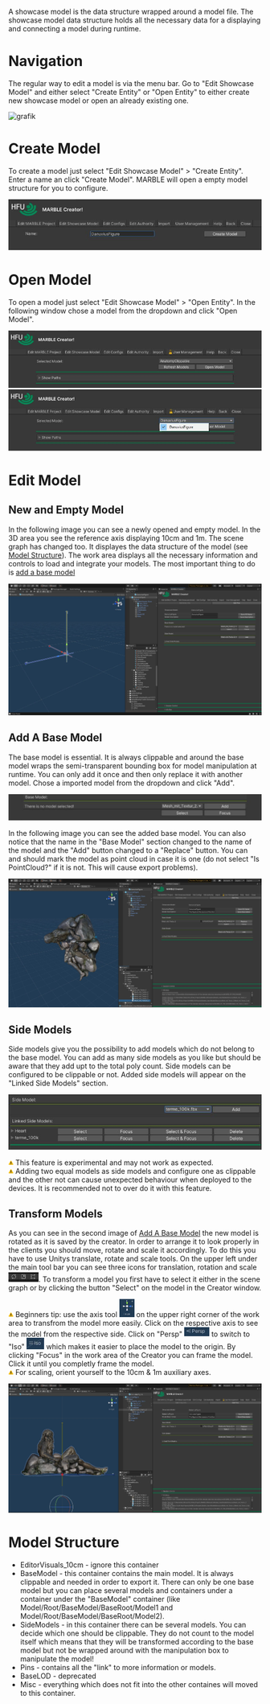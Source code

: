A showcase model is the data structure wrapped around a model file. The showcase model data structure holds all the necessary data for a displaying and connecting a model during runtime.

# Navigation
The regular way to edit a model is via the menu bar. Go to "Edit Showcase Model" and either select "Create Entity" or "Open Entity" to either create new showcase model or open an already existing one.

![grafik](https://user-images.githubusercontent.com/77617650/234291880-5bdb40b3-6cc7-4c93-83ac-3438b1a313d8.png)

# Create Model
To create a model just select "Edit Showcase Model" > "Create Entity". Enter a name an click "Create Model". MARBLE will open a empty model structure for you to configure.

![](images/screenshots/01_Features_ShowcaseModel_00_CreateModel.JPG)

# Open Model
To open a model just select "Edit Showcase Model" > "Open Entity". In the following window chose a model from the dropdown and click "Open Model".

![](images/screenshots/01_Features_ShowcaseModel_02_OpenModel.JPG)
![](images/screenshots/01_Features_ShowcaseModel_02_OpenModelDropdown.JPG)

# Edit Model
## New and Empty Model
In the following image you can see a newly opened and empty model. In the 3D area you see the reference axis displaying 10cm and 1m. The scene graph has changed too. It displayes the data structure of the model (see [Model Structure](https://github.com/FUSEEProjectTeam/MARBLE/wiki/Edit-Showcase-Models#model-structure)). The work area displays all the necessary information and controls to load and integrate your models. The most important thing to do is [add a base model](https://github.com/FUSEEProjectTeam/MARBLE/wiki/Edit-Showcase-Models#add-a-base-model) 

![](images/screenshots/01_Features_ShowcaseModel_00_NewModelOpenedTotal.JPG)

## Add A Base Model
The base model is essential. It is always clippable and around the base model wraps the semi-transparent bounding box for model manipulation at runtime. You can only add it once and then only replace it with another model. Chose a imported model from the dropdown and click "Add".

![](images/screenshots/01_Features_ShowcaseModel_01_BaseModelNotAddedDetail.JPG)

In the following image you can see the added base model. You can also notice that the name in the "Base Model" section changed to the name of the model and the "Add" button changed to a "Replace" button. You can and should mark the model as point cloud in case it is one (do not select "Is PointCloud?" if it is not. This will cause export problems).

![](images/screenshots/01_Features_ShowcaseModel_01_BaseModelAdded.JPG)
 
## Side Models
Side models give you the possibility to add models which do not belong to the base model. You can add as many side models as you like but should be aware that they add upt to the total poly count. Side models can be configured to be clippable or not. Added side models will appear on the "Linked Side Models" section.

![](images/screenshots/01_Features_ShowcaseModel_03_SideModelsDetail.JPG)

<img src="images/icons/Warning_Texture.png" width="10" /> This feature is experimental and may not work as expected.<br>
<img src="images/icons/Warning_Texture.png" width="10" /> Adding two equal models as side models and configure one as clippable and the other not can cause unexpected behaviour when deployed to the devices. It is recommended not to over do it with this feature.

## Transform Models
As you can see in the second image of [Add A Base Model](https://github.com/FUSEEProjectTeam/MARBLE/wiki/Edit-Showcase-Models#add-a-base-model) the new model is rotated as it is saved by the creator. In order to arrange it to look properly in the clients you should move, rotate and scale it accordingly.
To do this you have to use Unitys translate, rotate and scale tools. On the upper left under the main tool bar you can see three icons for translation, rotation and scale <img src="images/screenshots/01_Features_ShowcaseModel_04_TransformModel.JPG" width="60" />. To transform a model you first have to select it either in the scene graph or by clicking the button "Select" on the model in the Creator window.

<img src="images/icons/Warning_Texture.png" width="10" /> Beginners tip: use the axis tool <img src="images/screenshots/01_Features_ShowcaseModel_04_AxisTool.JPG" width="30" /> on the upper right corner of the work area to transfrom the model more easily. Click on the respective axis to see the model from the respective side. Click on "Persp" <img src="images/screenshots/01_Features_ShowcaseModel_04_Pers.JPG" width="50" /> to switch to "Iso" <img src="images/screenshots/01_Features_ShowcaseModel_04_Iso.JPG" width="35" /> which makes it easier to place the model to the origin. By clicking "Focus" in the work area of the Creator you can frame the model. Click it until you completly frame the model.<br>
<img src="images/icons/Warning_Texture.png" width="10" /> For scaling, orient yourself to the 10cm & 1m auxiliary axes.

![](images/screenshots/01_Features_ShowcaseModel_01_BaseModelRotated.JPG)

# Model Structure
* EditorVisuals_10cm - ignore this container
* BaseModel - this container contains the main model. It is always clippable and needed in order to export it. There can only be one base model but you can place several models and containers under a container under the "BaseModel" container (like Model/Root/BaseModel/BaseRoot/Model1 and Model/Root/BaseModel/BaseRoot/Model2).
* SideModels - in this container there can be several models. You can decide which one should be clippable. They do not count to the model itself which means that they will be transformed according to the base model but not be wrapped around with the manipulation box to manipulate the model!
* Pins - contains all the "link" to more information or models.
* BaseLOD - deprecated
* Misc - everything which does not fit into the other containes will moved to this container.